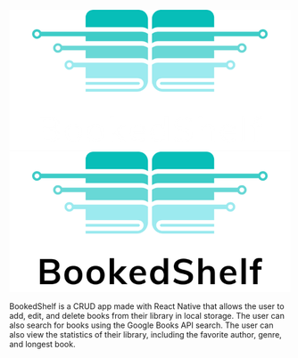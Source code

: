 <p align="center">

<img src="./src/BookedShelfBannerDark.png#gh-dark-mode-only">
<img src="./src/BookedShelfBannerLight.png#gh-light-mode-only">

</p>
BookedShelf is a CRUD app made with React Native that allows the user to add, edit, and delete books from their library in local storage. The user can also search for books using the Google Books API search. The user can also view the statistics of their library, including the favorite author, genre, and longest book.